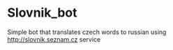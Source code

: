 # Slovnik_bot

Simple bot that translates czech words to russian using http://slovnik.seznam.cz service
